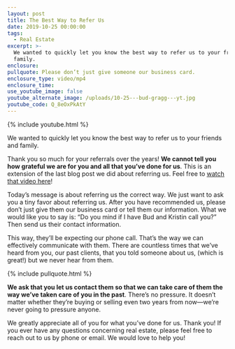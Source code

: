 ```yaml
---
layout: post
title: The Best Way to Refer Us
date: 2019-10-25 00:00:00
tags:
  - Real Estate
excerpt: >-
  We wanted to quickly let you know the best way to refer us to your friends and
  family.
enclosure:
pullquote: Please don’t just give someone our business card.
enclosure_type: video/mp4
enclosure_time:
use_youtube_image: false
youtube_alternate_image: /uploads/10-25---bud-gragg---yt.jpg
youtube_code: Q_8eOxPkAtY
---
```


{% include youtube.html %}

We wanted to quickly let you know the best way to refer us to your friends and family.

Thank you so much for your referrals over the years\! **We cannot tell you how grateful we are for you and all that you’ve done for us**. This is an extension of the last blog post we did about referring us. Feel free to <u><a target="_blank" href="https://budandkristin.com/let-us-be-your-trusted-referral-source.html">watch that video here</a></u>\!

Today’s message is about referring us the correct way. We just want to ask you a tiny favor about referring us. After you have recommended us, please don’t just give them our business card or tell them our information. What we would like you to say is: “Do you mind if I have Bud and Kristin call you?” Then send us their contact information.

This way, they’ll be expecting our phone call. That’s the way we can effectively communicate with them. There are countless times that we’ve heard from you, our past clients, that you told someone about us, (which is great\!) but we never hear from them.

{% include pullquote.html %}

**We ask that you let us contact them so that we can take care of them the way we’ve taken care of you in the past**. There’s no pressure. It doesn’t matter whether they’re buying or selling even two years from now—we’re never going to pressure anyone.

We greatly appreciate all of you for what you’ve done for us. Thank you\! If you ever have any questions concerning real estate, please feel free to reach out to us by phone or email. We would love to help you\!